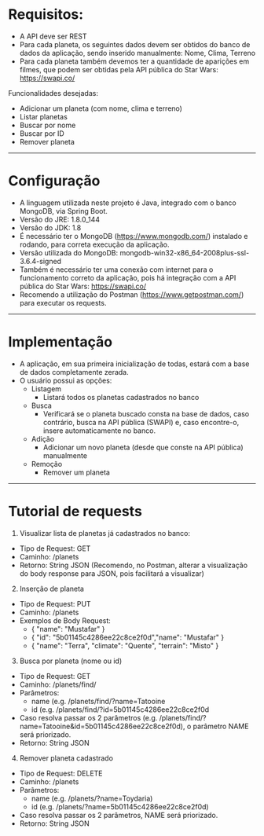 # Requisitos:

- A API deve ser REST
- Para cada planeta, os seguintes dados devem ser obtidos do banco de dados da aplicação, sendo inserido manualmente:
Nome, Clima, Terreno
- Para cada planeta também devemos ter a quantidade de aparições em filmes, que podem ser obtidas pela API pública do Star Wars:  https://swapi.co/

Funcionalidades desejadas: 

- Adicionar um planeta (com nome, clima e terreno)
- Listar planetas
- Buscar por nome
- Buscar por ID
- Remover planeta

-----------------------------------------------------------------------------------------------------------

# Configuração

- A linguagem utilizada neste projeto é Java, integrado com o banco MongoDB, via Spring Boot.
- Versão do JRE: 1.8.0_144
- Versão do JDK: 1.8
- É necessário ter o MongoDB (https://www.mongodb.com/) instalado e rodando, para correta execução da aplicação.
- Versão utilizada do MongoDB: mongodb-win32-x86_64-2008plus-ssl-3.6.4-signed
- Também é necessário ter uma conexão com internet para o funcionamento correto da aplicação, pois há integração com a API pública do Star Wars: https://swapi.co/
- Recomendo a utilização do Postman (https://www.getpostman.com/) para executar os requests.

-----------------------------------------------------------------------------------------------------------

# Implementação

- A aplicação, em sua primeira inicialização de todas, estará com a base de dados completamente zerada.
- O usuário possui as opções:
	- Listagem
		- Listará todos os planetas cadastrados no banco
	- Busca
		- Verificará se o planeta buscado consta na base de dados, caso contrário, busca na API pública (SWAPI) e, caso encontre-o, insere automaticamente no banco.
	- Adição
		- Adicionar um novo planeta (desde que conste na API pública) manualmente
	- Remoção
		- Remover um planeta

-----------------------------------------------------------------------------------------------------------

# Tutorial de requests

1) Visualizar lista de planetas já cadastrados no banco:
- Tipo de Request: GET
- Caminho: /planets 
- Retorno: String JSON (Recomendo, no Postman, alterar a visualização do body response para JSON, pois facilitará a visualizar)

2) Inserção de planeta
- Tipo de Request: PUT
- Caminho: /planets
- Exemplos de Body Request:
  - { "name": "Mustafar" }
  - { "id": "5b01145c4286ee22c8ce2f0d","name": "Mustafar" }
  - { "name": "Terra", "climate": "Quente", "terrain": "Misto" }

3) Busca por planeta (nome ou id)
- Tipo de Request: GET
- Caminho: /planets/find/
- Parâmetros:
	- name (e.g. /planets/find/?name=Tatooine
	- id (e.g. /planets/find/?id=5b01145c4286ee22c8ce2f0d
- Caso resolva passar os 2 parâmetros (e.g. /planets/find/?name=Tatooine&id=5b01145c4286ee22c8ce2f0d), o parâmetro NAME será priorizado.
- Retorno: String JSON

4) Remover planeta cadastrado
- Tipo de Request: DELETE
- Caminho: /planets
- Parâmetros:
	- name (e.g. /planets/?name=Toydaria)
	- id (e.g. /planets/?name=5b01145c4286ee22c8ce2f0d)
- Caso resolva passar os 2 parâmetros, NAME será priorizado.
- Retorno: String JSON
